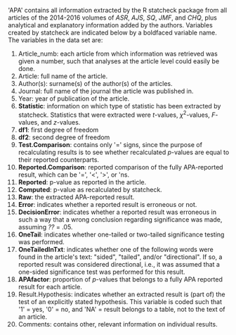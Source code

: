 'APA' contains all information extracted by the R statcheck package from all articles of the 2014-2016 volumes of *ASR*, *AJS*, *SQ*, *JMF*, and *CHQ*, plus analytical and explanatory information added by the authors. Variables created by statcheck are indicated below by a boldfaced variable name. The variables in the data set are:

1. Article_numb: each article from which information was retrieved was given a number, such that analyses at the article level could easily be done.
2. Article: full name of the article.
3. Author(s): surname(s) of the author(s) of the articles.
4. Journal: full name of the journal the article was published in.
5. Year: year of publication of the article.
6. **Statistic**: information on which type of statistic has been extracted by statcheck. Statistics that were extracted were *t*-values, $\chi^2$-values, *F*-values, and *z*-values. 
7. **df1**: first degree of freedom
8. **df2**: second degree of freedom
9. **Test.Comparison**: contains only '=' signs, since the purpose of recalculating results is to see whether recalculated *p*-values are equal to their reported counterparts.
10. **Reported.Comparison**: reported comparison of the fully APA-reported result, which can be '=', '<', '>', or 'ns. 
11. **Reported**: p-value as reported in the article.
12. **Computed**: p-value as recalculated by statcheck.
13. **Raw**: the extracted APA-reported result.
14.	**Error**: indicates whether a reported result is erroneous or not.
15. **DecisionError**: indicates whether a reported result was erroneous in such a way that a wrong conclusion regarding significance was made, assuming *??* = .05.
16. **OneTail**: indicates whether one-tailed or two-tailed significance testing was performed.
17. **OneTailedInTxt**: indicates whether one of the following words were found in the article's text: "sided", "tailed", and/or "directional". If so, a reported result was considered directional, i.e., it was assumed that a one-sided significance test was performed for this result.
18. **APAfactor**: proportion of *p*-values that belongs to a fully APA reported result for each article.
19. Result.Hypothesis: indicates whether an extracted result is (part of) the test of an explicitly stated hypothesis. This variable is coded such that '1' = yes, '0' = no, and 'NA' = result belongs to a table, not to the text of an article.
20. Comments: contains other, relevant information on individual results.